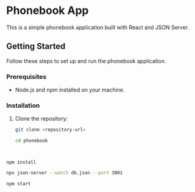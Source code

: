 

# Phonebook App

This is a simple phonebook application built with React and JSON Server.

## Getting Started

Follow these steps to set up and run the phonebook application.

### Prerequisites

- Node.js and npm installed on your machine.

### Installation

1. Clone the repository:

   ```bash
   git clone <repository-url>

   ```

    ```bash
   cd phonebook

```


npm install
```

 ```bash
npx json-server --watch db.json --port 3001
```
 ```bash
npm start
```

